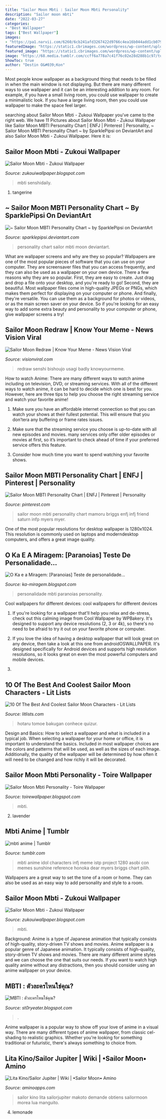 ```yaml
---
title: "Sailor Moon Mbti : Sailor Moon Mbti Personality"
description: "Sailor moon mbti"
date: "2022-03-27"
categories:
- "Best Wallpaper"
tags: ["Best Wallpaper"]
images:
- "https://pa1.narvii.com/6260/6cb241afd3267422d9766c4ea16b044add1cb079_hq.gif"
featuredImage: "https://static1.cbrimages.com/wordpress/wp-content/uploads/2018/12/numberfourartemis.jpg?q=50&amp;fit=crop&amp;w=740&amp;h=391&amp;dpr=1.5"
featured_image: "https://static1.cbrimages.com/wordpress/wp-content/uploads/2018/12/numberfourartemis.jpg?q=50&amp;fit=crop&amp;w=740&amp;h=391&amp;dpr=1.5"
image: "https://68.media.tumblr.com/ccff6a778a7c41f76c02e28d288b1c97/tumblr_nhuyefFbqq1qc0z1ho1_500.jpg"
ShowToc: true
author: "Destin O&#039;Kon"
---
```



Most people know wallpaper as a background thing that needs to be filled in when the main window is not displaying. But there are many different ways to use wallpaper and it can be an interesting addition to any room. For example, if you have a small living room, you could use wallpaper to create a minimalistic look. If you have a large living room, then you could use wallpaper to make the space feel larger.

	

		
searching about Sailor Moon Mbti - Zukoui Wallpaper you've came to the right web. We have 11 Pictures about Sailor Moon Mbti - Zukoui Wallpaper like Sailor Moon MBTI Personality Chart | ENFJ | Pinterest | Personality, ~ Sailor Moon MBTI Personality Chart ~ by SparklePipsi on DeviantArt and also Sailor Moon Mbti - Zukoui Wallpaper. Here it is:
		
    
## Sailor Moon Mbti - Zukoui Wallpaper

<img loading=lazy src="https://64.media.tumblr.com/28c60c72176fe26911caa448c87520de/3bacde7fc7a7188f-39/s540x810/ae2599accabcbfc564b7c3efec5e7daf60489b37.png" onerror="this.onerror=null;this.src='https://tse2.mm.bing.net/th?id=OIP.Yknw7GhsIP12Z16GPpSHwQHaJD&amp;pid=15.1';" alt="Sailor Moon Mbti - Zukoui Wallpaper">

_Source: zukouiwallpaper.blogspot.com_

>mbti senshidaily. 

	

1. tangerine 

    
## ~ Sailor Moon MBTI Personality Chart ~ By SparklePipsi On DeviantArt

<img loading=lazy src="https://pre00.deviantart.net/b8d0/th/pre/f/2014/009/e/b/__sailor_moon_mbti_personality_chart___by_sparklepipsi-d71ih3l.jpg" onerror="this.onerror=null;this.src='https://tse2.mm.bing.net/th?id=OIP.CHXyB5VgcmuwNOl7Zc75hAHaFp&amp;pid=15.1';" alt="~ Sailor Moon MBTI Personality Chart ~ by SparklePipsi on DeviantArt">

_Source: sparklepipsi.deviantart.com_

>personality chart sailor mbti moon deviantart. 

	

What are wallpaper screens and why are they so popular?
Wallpapers are one of the most popular pieces of software that you can use on your computer. They are screensaver files that you can access frequently, and they can also be used as a wallpaper on your own device. There a few reasons why they are so popular. First, they are easy to create. Just drag and drop a file onto your desktop, and you're ready to go! Second, they are beautiful. Most wallpaper files come in high-quality JPEGs or PNGs, which makes them perfect for displaying on your computer or phone. And finally, they're versatile. You can use them as a background for photos or videos, or as the main screen saver on your device. So if you're looking for an easy way to add some extra beauty and personality to your computer or phone, give wallpaper screens a try!

    
## Sailor Moon Redraw | Know Your Meme - News Vision Viral

<img loading=lazy src="https://i.kym-cdn.com/photos/images/newsfeed/001/851/483/6c2" onerror="this.onerror=null;this.src='https://tse2.mm.bing.net/th?id=OIP.xUtonrFkq3Rx9HdUw6cO3wHaFM&amp;pid=15.1';" alt="Sailor Moon Redraw | Know Your Meme - News Vision Viral">

_Source: visionviral.com_

>redraw senshi bishoujo usagi badly knowyourmeme. 

	

How to watch Anime: There are many different ways to watch anime including on television, DVD, or streaming services.
With all of the different ways to watch anime, it can be hard to decide which one is best for you. However, here are three tips to help you choose the right streaming service and watch your favorite anime!
1. Make sure you have an affordable internet connection so that you can watch your shows at their fullest potential. This will ensure that you don’tera any buffering or frame rates issues.

2. Make sure that the streaming service you choose is up-to-date with all new episodes and movies. many services only offer older episodes or movies at first, so it’s important to check ahead of time if your preferred service offers this feature.

3. Consider how much time you want to spend watching your favorite shows.

    
## Sailor Moon MBTI Personality Chart | ENFJ | Pinterest | Personality

<img loading=lazy src="https://s-media-cache-ak0.pinimg.com/736x/d8/1b/13/d81b13cb0b22df14e806f3ff768a7df5.jpg" onerror="this.onerror=null;this.src='https://tse1.mm.bing.net/th?id=OIP.s80-Ujls8W9p6uBpE84ahAHaFo&amp;pid=15.1';" alt="Sailor Moon MBTI Personality Chart | ENFJ | Pinterest | Personality">

_Source: pinterest.com_

>sailor moon mbti personality chart mamoru briggs enfj infj friend saturn infp myers myer. 

	

One of the most popular resolutions for desktop wallpaper is 1280x1024. This resolution is commonly used on laptops and moderndesktop computers, and offers a great image quality.

    
## O Ka E A Miragem: [Paranoias] Teste De Personalidade...

<img loading=lazy src="https://3.bp.blogspot.com/-2zzixCuAqu0/UtKTUQ9JN9I/AAAAAAAACj8/8ly0zdAKB-c/s1600/Sailor+Moon+MBTI+Personality+Chart.jpg" onerror="this.onerror=null;this.src='https://tse3.mm.bing.net/th?id=OIP.0-KzJ598ZW6DBz9kaHgsqgHaFo&amp;pid=15.1';" alt="O Ka e a Miragem: [Paranoias] Teste de personalidade...">

_Source: ka-miragem.blogspot.com_

>personalidade mbti paranoias personality. 

	

Cool wallpapers for different devices:
cool wallpapers for different devices 

1. If you're looking for a wallpaper that'll help you relax and de-stress, check out this calming image from Cool Wallpaper by WPBakery. It's designed to support any device resolutions (2, 3 or 4k), so there's no need to be afraid to try it out on your favorite phone or computer.

2. If you love the idea of having a desktop wallpaper that will look great on any device, then take a look at this one from androidOSWALLPAPER. It's designed specifically for Android devices and supports high resolution resolutions, so it looks great on even the most powerful computers and mobile devices.

3.

    
## 10 Of The Best And Coolest Sailor Moon Characters - Lit Lists

<img loading=lazy src="http://litlists.com/wp-content/uploads/2019/10/Sailor-Saturn-sailor-moon-25198463-1600-1200-1024x768.jpg" onerror="this.onerror=null;this.src='https://tse3.mm.bing.net/th?id=OIP.NOW9l4-46-BeqBuVvwyFaAHaFj&amp;pid=15.1';" alt="10 Of The Best And Coolest Sailor Moon Characters - Lit Lists">

_Source: litlists.com_

>hotaru tomoe bakugan conhece quizur. 

	

Design and Basics: How to select a wallpaper and what is included in a typical job.
When selecting a wallpaper for your home or office, it is important to understand the basics. Included in most wallpaper choices are the colors and patterns that will be used, as well as the sizes of each image. Additionally, the quality of the wallpaper will be determined by how often it will need to be changed and how richly it will be decorated.

    
## Sailor Moon Mbti Personality - Toire Wallpaper

<img loading=lazy src="https://static0.cbrimages.com/wordpress/wp-content/uploads/2018/12/numbersevensailorneptune-1.jpg?q=50&amp;fit=crop&amp;w=740&amp;h=391&amp;dpr=1.5" onerror="this.onerror=null;this.src='https://tse4.mm.bing.net/th?id=OIP.A_Otwm_q5Us0yVn11nknlQHaD6&amp;pid=15.1';" alt="Sailor Moon Mbti Personality - Toire Wallpaper">

_Source: toirewallpaper.blogspot.com_

>mbti. 

	

2. lavender 

    
## Mbti Anime | Tumblr

<img loading=lazy src="https://68.media.tumblr.com/ccff6a778a7c41f76c02e28d288b1c97/tumblr_nhuyefFbqq1qc0z1ho1_500.jpg" onerror="this.onerror=null;this.src='https://tse1.mm.bing.net/th?id=OIP.3AYkFbPKvUerbLX1xcMBcgHaHd&amp;pid=15.1';" alt="mbti anime | Tumblr">

_Source: tumblr.com_

>mbti anime idol characters infj meme istp project 1280 asobi con memes sunshine reference honoka dear myers briggs chart pilih. 

	

Wallpapers are a great way to set the tone of a room or home. They can also be used as an easy way to add personality and style to a room.

    
## Sailor Moon Mbti - Zukoui Wallpaper

<img loading=lazy src="https://static1.cbrimages.com/wordpress/wp-content/uploads/2018/12/numberfourartemis.jpg?q=50&amp;fit=crop&amp;w=740&amp;h=391&amp;dpr=1.5" onerror="this.onerror=null;this.src='https://tse2.mm.bing.net/th?id=OIP.mut52fVMS2ZiS2OSQ7J-7gHaD6&amp;pid=15.1';" alt="Sailor Moon Mbti - Zukoui Wallpaper">

_Source: zukouiwallpaper.blogspot.com_

>mbti. 

	

Background: Anime is a type of Japanese animation that typically consists of high-quality, story-driven TV shows and movies.
Anime wallpaper is a popular genre of Japanese animation. It typically consists of high-quality, story-driven TV shows and movies. There are many different anime styles and we can choose the one that suits our needs. If you want to watch high quality anime without any distractions, then you should consider using an anime wallpaper on your device.

    
## MBTI : ตัวละครไหนใช่คุณ?

<img loading=lazy src="https://2.bp.blogspot.com/-4NtpAm_OqFg/WtytVUYswZI/AAAAAAAAGmw/nPHS1Vn28j0pImOw2sjg8m_Vm6GWhLL6wCLcBGAs/s1600/Game-of-Thrones-Myers-Briggs.jpg" onerror="this.onerror=null;this.src='https://tse3.mm.bing.net/th?id=OIP.6de68ns3lW1cy9-pToV3xAHaJP&amp;pid=15.1';" alt="MBTI : ตัวละครไหนใช่คุณ?">

_Source: st0ryeater.blogspot.com_

>. 

	

Anime wallpaper is a popular way to show off your love of anime in a visual way. There are many different types of anime wallpaper, from classic cel-shading to realistic graphics. Whether you're looking for something traditional or futuristic, there's always something to choice from.

    
## Lita Kino/Sailor Jupiter | Wiki | •Sailor Moon• Amino

<img loading=lazy src="https://pa1.narvii.com/6260/6cb241afd3267422d9766c4ea16b044add1cb079_hq.gif" onerror="this.onerror=null;this.src='https://tse4.mm.bing.net/th?id=OIP.6C1T1iD0NXxdVGdo7UxbDwHaJ0&amp;pid=15.1';" alt="Lita Kino/Sailor Jupiter | Wiki | •Sailor Moon• Amino">

_Source: aminoapps.com_

>sailor kino lita sailorjupiter makoto demande obtiens sailormoon morea lua manguito. 

	

4. lemonade 

